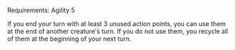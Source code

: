 Requirements: Agility 5

If you end your turn with at least 3 unused action points, you can use them at the end of another creature's turn. If you do not use them, you recycle all of them at the beginning of your next turn.